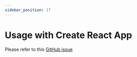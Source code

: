 ```yaml
---
sidebar_position: 17
---
```


# Usage with Create React App

Please refer to this <ins>[GitHub issue](https://github.com/0xs34n/starknet.js/issues/37)</ins>
